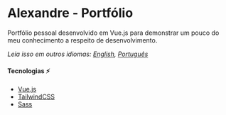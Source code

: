 # Alexandre - Portfólio

Portfólio pessoal desenvolvido em Vue.js para demonstrar um pouco do meu conhecimento a respeito de desenvolvimento.

_Leia isso em outros idiomas: [English](README.md), [Português](README.br.md)_

#### Tecnologias ⚡️

- [Vue.js](https://vuejs.org)
- [TailwindCSS](https://tailwindcss.com)
- [Sass](https://sass-lang.com)
